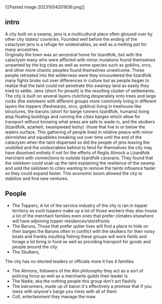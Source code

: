 ![[Pasted image 20231004201936.png]]
## intro

A city built on a swamp, jens is a multicultural place often glossed over by other city states/ countries. Founded well before the ending of the cataclysm jens is a refuge for undesirables, as well as a melting pot for many ancestries.  
Originally the town was an ancestral home for lizardfolk, but with the cataclysm many who were afflicted with minor mutations found themselves unwanted by the big cities as well as some species such as goblins, orcs, and other more chaotic peoples found themselves unwelcome. These people retreated into the wilderness were they encountered the lizardfolk many fights broke out over differences in culture but as people began to realize that the taint could not penetrate this swampy land as easily they tried to settle. Jens (short for jenseit) is the resulting cluster of settlements. The city is built on several layers clutching desperately onto trees and large rocks (the sielsteen) with different groups more commonly living in different layers the toppers (fleshwarps, orcs, goblins) living in treehouse like structures, the baruns (short for barge runners lizardfolk, humans) living atop floating buildings and running the cities barges which allow for transport without knowing what areas are safe to wade in, and the skulkers (lizardfolk, azarketi, swampweed leshy)  those that live in or below the waters surface. This gathering of people lived in relative peace with minor skirmishes and squabbles breaking out over time until the end of the cataclysm when the taint dispersed so did the people of jens leaving the unskilled and the undesirables behind to fend for themselves the city may have dissolved entirely if not for the efforts of Reglis Almock a Lizardfolk merchant with connections to outside lizardfolk caravans. They found that the sielsteen could soak up the taint explaining the resilience of the swamp and sold the sielsteen to cities wanting to remove the taints influence faster so they could expand faster. This economic boom allowed the city to stabilize and find new ventures.  
  
## People

- The Toppers, A lot of the service industry of the city is ran in topper territory as such toppers make up a lot of those workers they also house a lot of the merchant families even ones that prefer climates elsewhere will have adjoining topper residances/storefronts
- The Baruns, Those that prefer quiter lives will find a place to hide on their barges the Baruns often in conflict with the skulkers for their noisy boats and frankly insulting fishing these groups will work fields and forage a lot bring in food as well as providing transport for goods and people around the city
- The Skulkers, 

The city has no elected leaders or officials more it has 4 families
- The Almions, followers of the Alm philosophy they act as a sort of policing force as well as a merchants guilds their leader is 
- The Nadie, aka the nothing people this group don’t act flashily 
- The bairunners, made up of barun it's effectively a promise that if you mess with anyone's barge you mess with all of them
- Coll, entertainment they manage the maw